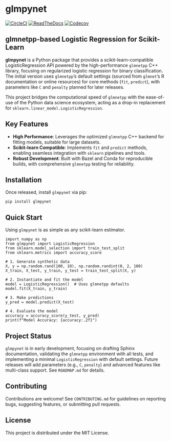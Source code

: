 # glmpynet

[![CircleCI](https://circleci.com/gh/hrolfrc/glmpynet.svg?style=shield)](https://circleci.com/gh/hrolfrc/glmpynet)
[![ReadTheDocs](https://readthedocs.org/projects/glmpynet/badge/?version=latest)](https://glmpynet.readthedocs.io/en/latest/)
[![Codecov](https://codecov.io/gh/hrolfrc/glmpynet/branch/master/graph/badge.svg)](https://codecov.io/gh/hrolfrc/glmpynet)

## glmnetpp-based Logistic Regression for Scikit-Learn

**glmpynet** is a Python package that provides a scikit-learn-compatible LogisticRegression API powered by the high-performance `glmnetpp` C++ library, focusing on regularized logistic regression for binary classification. The initial version uses `glmnetpp`’s default settings (sourced from `glmnet`’s R documentation or online resources) for core methods (`fit`, `predict`), with parameters like `C` and `penalty` planned for later releases.

This project bridges the computational speed of `glmnetpp` with the ease-of-use of the Python data science ecosystem, acting as a drop-in replacement for `sklearn.linear_model.LogisticRegression`.

## Key Features

* **High Performance**: Leverages the optimized `glmnetpp` C++ backend for fitting models, suitable for large datasets.
* **Scikit-learn Compatible**: Implements `fit` and `predict` methods, enabling seamless integration with `sklearn` pipelines and tools.
* **Robust Development**: Built with Bazel and Conda for reproducible builds, with comprehensive `glmnetpp` testing for reliability.

## Installation

Once released, install `glmpynet` via pip:

    pip install glmpynet

## Quick Start

Using `glmpynet` is as simple as any scikit-learn estimator.

    import numpy as np
    from glmpynet import LogisticRegression
    from sklearn.model_selection import train_test_split
    from sklearn.metrics import accuracy_score

    # 1. Generate synthetic data
    X, y = np.random.rand(100, 10), np.random.randint(0, 2, 100)
    X_train, X_test, y_train, y_test = train_test_split(X, y)

    # 2. Instantiate and fit the model
    model = LogisticRegression()  # Uses glmnetpp defaults
    model.fit(X_train, y_train)

    # 3. Make predictions
    y_pred = model.predict(X_test)

    # 4. Evaluate the model
    accuracy = accuracy_score(y_test, y_pred)
    print(f"Model Accuracy: {accuracy:.2f}")

## Project Status

`glmpynet` is in early development, focusing on drafting Sphinx documentation, validating the `glmnetpp` environment with all tests, and implementing a minimal `LogisticRegression` with default settings. Future releases will add parameters (e.g., `C`, `penalty`) and advanced features like multi-class support. See `ROADMAP.md` for details.

## Contributing

Contributions are welcome! See `CONTRIBUTING.md` for guidelines on reporting bugs, suggesting features, or submitting pull requests.

## License

This project is distributed under the MIT License.